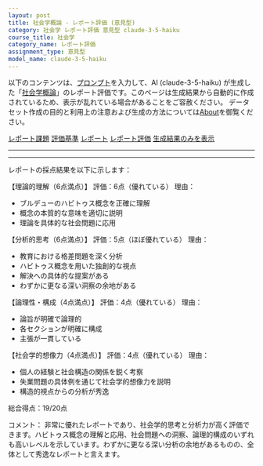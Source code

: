 ```yaml
---
layout: post
title: 社会学概論 - レポート評価 (意見型)
category: 社会学 レポート評価 意見型 claude-3-5-haiku
course_title: 社会学
category_name: レポート評価
assignment_type: 意見型
model_name: claude-3-5-haiku
---
```


以下のコンテンツは、[プロンプト](http://127.0.0.1:8000/generated/社会学/claude-3-5-haiku/prompt_レポート評価-意見型.md)を入力して、AI (claude-3-5-haiku) が生成した「[社会学概論](/contents/社会学/)」のレポート評価です。このページは生成結果から自動的に作成されているため、表示が乱れている場合があることをご容赦ください。
データセット作成の目的と利用上の注意および生成の方法については[About](/About)を御覧ください。

[レポート課題](../レポート課題-意見型)
[評価基準](../評価基準-意見型)
[レポート](../レポート-意見型)
[レポート評価](../レポート評価-意見型)
[生成結果のみを表示](http://127.0.0.1:8000/generated/社会学/claude-3-5-haiku/レポート評価-意見型.md)
  

***
***
  
レポートの採点結果を以下に示します：

【理論的理解（6点満点）】
評価：6点（優れている）
理由：
- ブルデューのハビトゥス概念を正確に理解
- 概念の本質的な意味を適切に説明
- 理論を具体的な社会問題に応用

【分析的思考（6点満点）】
評価：5点（ほぼ優れている）
理由：
- 教育における格差問題を深く分析
- ハビトゥス概念を用いた独創的な視点
- 解決への具体的な提案がある
- わずかに更なる深い洞察の余地がある

【論理性・構成（4点満点）】
評価：4点（優れている）
理由：
- 論旨が明確で論理的
- 各セクションが明確に構成
- 主張が一貫している

【社会学的想像力（4点満点）】
評価：4点（優れている）
理由：
- 個人の経験と社会構造の関係を鋭く考察
- 失業問題の具体例を通じて社会学的想像力を説明
- 構造的視点からの分析が秀逸

総合得点：19/20点

コメント：
非常に優れたレポートであり、社会学的思考と分析力が高く評価できます。ハビトゥス概念の理解と応用、社会問題への洞察、論理的構成のいずれも高いレベルを示しています。わずかに更なる深い分析の余地があるものの、全体として秀逸なレポートと言えます。
